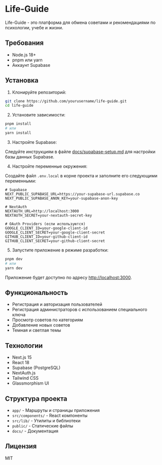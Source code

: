# Life-Guide

Life-Guide - это платформа для обмена советами и рекомендациями по психологии, учебе и жизни.

## Требования

- Node.js 18+ 
- pnpm или yarn
- Аккаунт Supabase

## Установка

1. Клонируйте репозиторий:

```bash
git clone https://github.com/yourusername/life-guide.git
cd life-guide
```

2. Установите зависимости:

```bash
pnpm install
# или
yarn install
```

3. Настройте Supabase:

Следуйте инструкциям в файле [docs/supabase-setup.md](docs/supabase-setup.md) для настройки базы данных Supabase.

4. Настройте переменные окружения:

Создайте файл `.env.local` в корне проекта и заполните его следующими переменными:

```
# Supabase
NEXT_PUBLIC_SUPABASE_URL=https://your-supabase-url.supabase.co
NEXT_PUBLIC_SUPABASE_ANON_KEY=your-supabase-anon-key

# NextAuth
NEXTAUTH_URL=http://localhost:3000
NEXTAUTH_SECRET=your-nextauth-secret-key

# OAuth Providers (если используются)
GOOGLE_CLIENT_ID=your-google-client-id
GOOGLE_CLIENT_SECRET=your-google-client-secret
GITHUB_CLIENT_ID=your-github-client-id
GITHUB_CLIENT_SECRET=your-github-client-secret
```

5. Запустите приложение в режиме разработки:

```bash
pnpm dev
# или
yarn dev
```

Приложение будет доступно по адресу [http://localhost:3000](http://localhost:3000).

## Функциональность

- Регистрация и авторизация пользователей
- Регистрация администраторов с использованием специального ключа
- Просмотр советов по категориям
- Добавление новых советов
- Темная и светлая темы

## Технологии

- Next.js 15
- React 18
- Supabase (PostgreSQL)
- NextAuth.js
- Tailwind CSS
- Glassmorphism UI

## Структура проекта

- `app/` - Маршруты и страницы приложения
- `src/components/` - React компоненты
- `src/lib/` - Утилиты и библиотеки
- `public/` - Статические файлы
- `docs/` - Документация

## Лицензия

MIT
